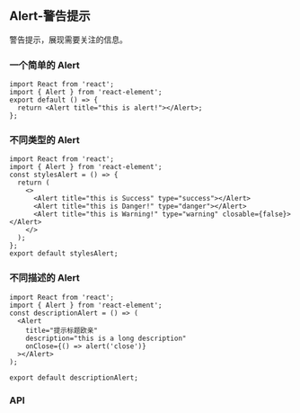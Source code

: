 ## Alert-警告提示

警告提示，展现需要关注的信息。

### 一个简单的 Alert

```tsx
import React from 'react';
import { Alert } from 'react-element';
export default () => {
  return <Alert title="this is alert!"></Alert>;
};
```

### 不同类型的 Alert

```tsx
import React from 'react';
import { Alert } from 'react-element';
const stylesAlert = () => {
  return (
    <>
      <Alert title="this is Success" type="success"></Alert>
      <Alert title="this is Danger!" type="danger"></Alert>
      <Alert title="this is Warning!" type="warning" closable={false}></Alert>
    </>
  );
};
export default stylesAlert;
```

### 不同描述的 Alert

```tsx
import React from 'react';
import { Alert } from 'react-element';
const descriptionAlert = () => (
  <Alert
    title="提示标题欧亲"
    description="this is a long description"
    onClose={() => alert('close')}
  ></Alert>
);

export default descriptionAlert;
```

### API

<API hideTitle>
